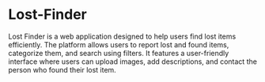 # Lost-Finder
Lost Finder is a web application designed to help users find lost items efficiently. The platform allows users to report lost and found items, categorize them, and search using filters. It features a user-friendly interface where users can upload images, add descriptions, and contact the person who found their lost item.
